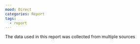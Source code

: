 ```yaml
---
mood: Direct
categories: Report
tags:
  - report
---
```

The data used in this report was collected from multiple sources